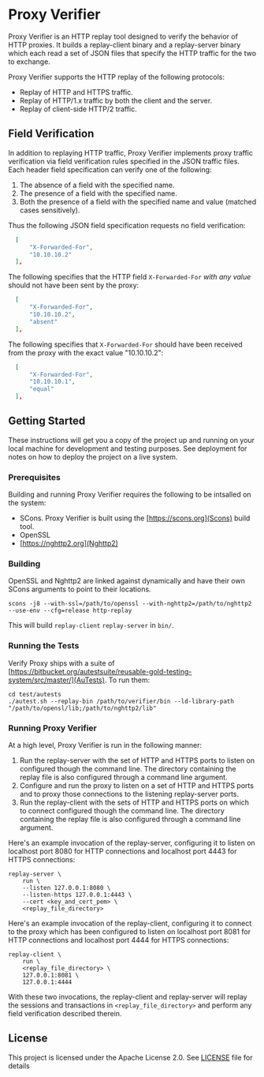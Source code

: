 # Proxy Verifier

Proxy Verifier is an HTTP replay tool designed to verify the behavior of HTTP
proxies. It builds a replay-client binary and a replay-server binary which each
read a set of JSON files that specify the HTTP traffic for the two to exchange.

Proxy Verifier supports the HTTP replay of the following protocols:

* Replay of HTTP and HTTPS traffic.
* Replay of HTTP/1.x traffic by both the client and the server.
* Replay of client-side HTTP/2 traffic.

## Field Verification
In addition to replaying HTTP traffic, Proxy Verifier implements proxy traffic
verification via field verification rules specified in the JSON traffic files.
Each header field specification can verify one of the following:

1. The absence of a field with the specified name.
1. The presence of a field with the specified name.
1. Both the presence of a field with the specified name and value (matched cases sensitively).

Thus the following JSON field specification requests no field verification:

```json
  [
      "X-Forwarded-For",
      "10.10.10.2"
  ],
```

The following specifies that the HTTP field `X-Forwarded-For` _with any value_ should not have been sent by the proxy:

```json
  [
      "X-Forwarded-For",
      "10.10.10.2",
      "absent"
  ],
```

The following specifies that `X-Forwarded-For` should have been received from the proxy with the exact value "10.10.10.2":
```json
  [
      "X-Forwarded-For",
      "10.10.10.1",
      "equal"
  ],
```

## Getting Started

These instructions will get you a copy of the project up and running on your local machine for development and testing purposes. See deployment for notes on how to deploy the project on a live system.


### Prerequisites

Building and running Proxy Verifier requires the following to be intsalled on the system:

* SCons. Proxy Verifier is built using the [https://scons.org](Scons) build tool.
* OpenSSL
* [https://nghttp2.org](Nghttp2)

### Building

OpenSSL and Nghttp2 are linked against dynamically and have their own SCons arguments to point to their locations.

```
scons -j8 --with-ssl=/path/to/openssl --with-nghttp2=/path/to/nghttp2 --use-env --cfg=release http-replay
```

This will build `replay-client` `replay-server` in `bin/`.

### Running the Tests

Verify Proxy ships with a suite of [https://bitbucket.org/autestsuite/reusable-gold-testing-system/src/master/](AuTests). To run them:

```
cd test/autests
./autest.sh --replay-bin /path/to/verifier/bin --ld-library-path "/path/to/opensl/lib;/path/to/nghttp2/lib" 
```

### Running Proxy Verifier

At a high level, Proxy Verifier is run in the following manner:

1. Run the replay-server with the set of HTTP and HTTPS ports to listen on
   configured though the command line. The directory containing the replay file
   is also configured through a command line argument.
1. Configure and run the proxy to listen on a set of HTTP and HTTPS ports and
   to proxy those connections to the listening replay-server ports.
1. Run the replay-client with the sets of HTTP and HTTPS ports on which to
   connect configured though the command line. The directory containing the
   replay file is also configured through a command line argument.

Here's an example invocation of the replay-server, configuring it to listen on
localhost port 8080 for HTTP connections and localhost port 4443 for HTTPS
connections:

```
replay-server \
    run \
    --listen 127.0.0.1:8080 \
    --listen-https 127.0.0.1:4443 \
    --cert <key_and_cert_pem> \
    <replay_file_directory>
```

Here's an example invocation of the replay-client, configuring it to connect to
the proxy which has been  configured to listen on localhost port 8081 for HTTP
connections and localhost port 4444 for HTTPS connections:

```
replay-client \
    run \
    <replay_file_directory> \
    127.0.0.1:8081 \
    127.0.0.1:4444
```

With these two invocations, the replay-client and replay-server will replay the
sessions and transactions in `<replay_file_directory>`  and perform any field
verification described therein.

## License

This project is licensed under the Apache License 2.0. See [LICENSE](LICENSE) file for details
